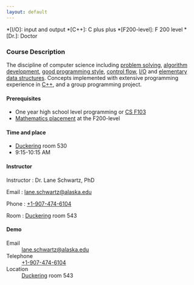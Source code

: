 ```yaml
---
layout: default
---
```


*[I/O]: input and output
*[C++]: C plus plus
*[F200-level]: F 200 level
*[Dr.]: Doctor

### Course Description

The discipline of computer science including [problem solving](https://en.wikipedia.org/wiki/Problem_solving#Computer_science), [algorithm development](https://en.wikipedia.org/wiki/Algorithm#Design), [good programming style](https://en.wikipedia.org/wiki/Programming_style), [control flow](https://en.wikipedia.org/wiki/Control_flow), [I/O](https://en.wikipedia.org/wiki/Input/output#Higher-level_implementation) and [elementary data structures](https://en.wikipedia.org/wiki/Data_structure). Concepts implemented with extensive programming experience in [C++](https://www.stroustrup.com/C++.html), and a group programming project.


#### Prerequisites

* One year high school level programming or [CS F103](https://catalog.uaf.edu/search/?P=CS%20F103)
* [Mathematics placement](https://www.alaska.edu/aleks/) at the F200-level


#### Time and place

* [Duckering](https://uaf.edu/campusmap/for-visitors/buildings/duckering.php) room 530
* 9:15-10:15 AM


#### Instructor

Instructor
: Dr. Lane Schwartz, PhD

Email
: [lane.schwartz@alaska.edu](mailto:lane.schwartz@alaska.edu)

Phone
: [+1-907-474-6104](tel:+1-907-474-6104)

Room
: [Duckering](https://uaf.edu/campusmap/for-visitors/buildings/duckering.php) room 543





#### Demo
<dl class="dl-horizontal">

<dt>Email</dt>
<dd><a href="mailto:lane.schwartz@alaska.edu">lane.schwartz@alaska.edu</a></dd>

<dt>Telephone</dt>
<dd><a href="tel:+1-907-474-6104">+1-907-474-6104</a></dd>

<dt>Location</dt>
<dd><a href="https://uaf.edu/campusmap/for-visitors/buildings/duckering.php">Duckering</a> room 543</dd>

</dl>
